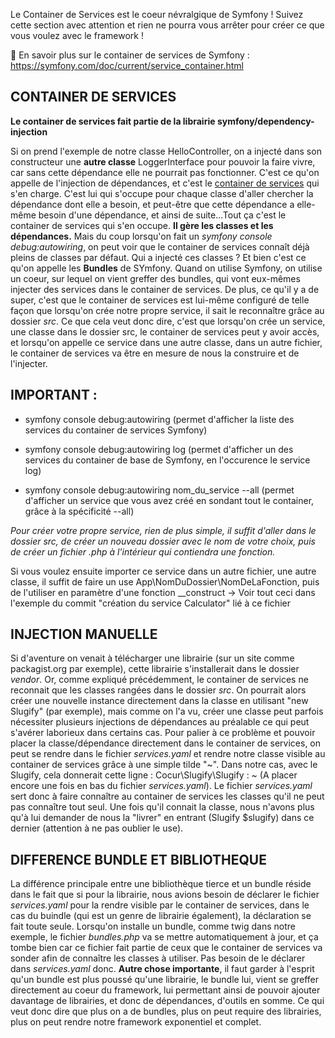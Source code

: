 Le Container de Services est le coeur névralgique de Symfony ! Suivez cette section avec attention et rien ne pourra vous arrêter pour créer ce que vous voulez avec le framework !

📖 En savoir plus sur le container de services de Symfony : https://symfony.com/doc/current/service_container.html

## CONTAINER DE SERVICES

**Le container de services fait partie de la librairie symfony/dependency-injection**

Si on prend l'exemple de notre classe HelloController, on a injecté dans son constructeur une **autre classe** LoggerInterface pour pouvoir la faire vivre, car sans cette dépendance elle ne pourrait pas fonctionner. C'est ce qu'on appelle de l'injection de dépendances, et c'est le <u>container de services</u> qui s'en charge. C'est lui qui s'occupe pour chaque classe d'aller chercher la dépendance dont elle a besoin, et peut-être que cette dépendance a elle-même besoin d'une dépendance, et ainsi de suite...Tout ça c'est le container de services qui s'en occupe. **Il gère les classes et les dépendances.** Mais du coup lorsqu'on fait un *symfony console debug:autowiring*, on peut voir que le container de services connaît déjà pleins de classes par défaut. Qui a injecté ces classes ? 
Et bien c'est ce qu'on appelle les **Bundles** de SYmfony. Quand on utilise Symfony, on utilise un coeur, sur lequel on vient greffer des bundles, qui vont eux-mêmes injecter des services dans le container de services. 
De plus, ce qu'il y a de super, c'est que le container de services est lui-même configuré de telle façon que lorsqu'on crée notre propre service, il sait le reconnaître grâce au dossier *src*. Ce que cela veut donc dire, c'est que lorsqu'on crée un service, une classe dans le dossier src, le container de services peut y avoir accès, et lorsqu'on appelle ce service dans une autre classe, dans un autre fichier, le container de services va être en mesure de nous la construire et de l'injecter. 


## IMPORTANT :

- symfony console debug:autowiring
(permet d'afficher la liste des services du container de services Symfony)

- symfony console debug:autowiring log
(permet d'afficher un des services du container de base de Symfony, en l'occurence le service log)

- symfony console debug:autowiring nom_du_service --all
(permet d'afficher un service que vous avez créé en sondant tout le container, grâce à la spécificité --all)


*Pour créer votre propre service, rien de plus simple, il suffit d'aller dans le dossier src, de créer un nouveau dossier avec le nom de votre choix, puis de créer un fichier .php à l'intérieur qui contiendra une fonction.*

Si vous voulez ensuite importer ce service dans un autre fichier, une autre classe, il suffit de faire un use App\NomDuDossier\NomDeLaFonction, puis de l'utiliser en paramètre d'une fonction __construct
-> Voir tout ceci dans l'exemple du commit "création du service Calculator" lié à ce fichier 


## INJECTION MANUELLE

Si d'aventure on venait à télécharger une librairie (sur un site comme packagist.org par exemple), cette librairie s'installerait dans le dossier *vendor*. Or, comme expliqué précédemment, le container de services ne reconnait que les classes rangées dans le dossier *src*. On pourrait alors créer une nouvelle instance directement dans la classe en utilisant "new Slugify" (par exemple), mais comme on l'a vu, créer une classe peut parfois nécessiter plusieurs injections de dépendances au préalable ce qui peut s'avérer laborieux dans certains cas.
Pour palier à ce problème et pouvoir placer la classe/dépendance directement dans le container de services, on peut se rendre dans le fichier *services.yaml* et rendre notre classe visible au container de services grâce à une simple tilde "~". 
Dans notre cas, avec le Slugify, cela donnerait cette ligne : Cocur\Slugify\Slugify : ~ (A placer encore une fois en bas du fichier *services.yaml*).
Le fichier *services.yaml* sert donc à faire connaître au container de services les classes qu'il ne peut pas connaître tout seul. Une fois qu'il connait la classe, nous n'avons plus qu'à lui demander de nous la "livrer" en entrant (Slugify $slugify) dans ce dernier (attention à ne pas oublier le use).

## DIFFERENCE BUNDLE ET BIBLIOTHEQUE

La différence principale entre une bibliothèque tierce et un bundle réside dans le fait que si pour la librairie, nous avions besoin de déclarer le fichier *services.yaml* pour la rendre visible par le container de services, dans le cas du buindle (qui est un genre de librairie également), la déclaration se fait toute seule. Lorsqu'on installe un bundle, comme twig dans notre exemple, le fichier *bundles.php* va se mettre automatiquement à jour, et ça tombe bien car ce fichier fait partie de ceux que le container de services va sonder afin de connaître les classes à utiliser. Pas besoin de le déclarer dans *services.yaml* donc. 
**Autre chose importante**, il faut garder à l'esprit qu'un bundle est plus poussé qu'une librairie, le bundle lui, vient se greffer directement au coeur du framework, lui permettant ainsi de pouvoir ajouter davantage de librairies, et donc de dépendances, d'outils en somme. Ce qui veut donc dire que plus on a de bundles, plus on peut require des librairies, plus on peut rendre notre framework exponentiel et complet. 



